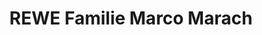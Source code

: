 ---
title: "REWE Familie Marco Marach"
url: /verden-aller/rewe-familie-marco-marach/
shop: Supermarkt
---